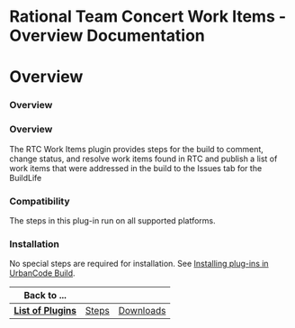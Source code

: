 
Rational Team Concert Work Items - Overview Documentation
=========================================================

# Overview




### Overview




 


### Overview


The RTC Work Items plugin provides steps for the build to comment, change status, 
and resolve work items found in RTC and publish a list of work items that were addressed in the build to the Issues tab 
for the BuildLife


### Compatibility


The steps in this plug-in run on all supported platforms.


### Installation



No special steps are required for installation. See [Installing plug-ins in UrbanCode 
Build](http://www-01.ibm.com/support/knowledgecenter/#!/SS8NMD_6.1.0/com.ibm.ucbuild.doc/topics/plugin_ch.html 
"Installing plug-ins in UrbanCode Build").




|Back to ...|||
| :---: | :---: | :---: |
|[**List of Plugins**](../../index.md)|[Steps](./steps.md)|[Downloads](./downloads.md)|
